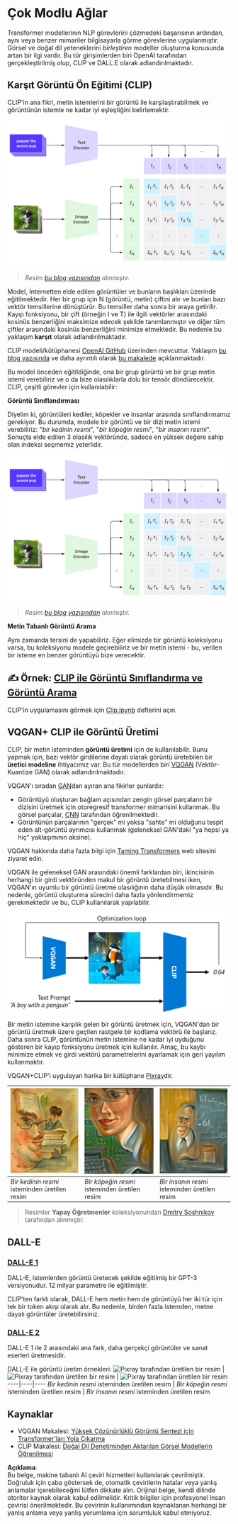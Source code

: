 # Çok Modlu Ağlar

Transformer modellerinin NLP görevlerini çözmedeki başarısının ardından, aynı veya benzer mimariler bilgisayarla görme görevlerine uygulanmıştır. Görsel ve doğal dil yeteneklerini *birleştiren* modeller oluşturma konusunda artan bir ilgi vardır. Bu tür girişimlerden biri OpenAI tarafından gerçekleştirilmiş olup, CLIP ve DALL.E olarak adlandırılmaktadır.

## Karşıt Görüntü Ön Eğitimi (CLIP)

CLIP'in ana fikri, metin istemlerini bir görüntü ile karşılaştırabilmek ve görüntünün istemle ne kadar iyi eşleştiğini belirlemektir.

![CLIP Mimarı](../../../../../translated_images/clip-arch.b3dbf20b4e8ed8be1c38e2bc6100fd3cc257c33cda4692b301be91f791b13ea7.tr.png)

> *Resim [bu blog yazısından](https://openai.com/blog/clip/) alınmıştır.*

Model, İnternetten elde edilen görüntüler ve bunların başlıkları üzerinde eğitilmektedir. Her bir grup için N (görüntü, metin) çiftini alır ve bunları bazı vektör temsillerine dönüştürür. Bu temsiller daha sonra bir araya getirilir. Kayıp fonksiyonu, bir çift (örneğin I ve T) ile ilgili vektörler arasındaki kosinüs benzerliğini maksimize edecek şekilde tanımlanmıştır ve diğer tüm çiftler arasındaki kosinüs benzerliğini minimize etmektedir. Bu nedenle bu yaklaşım **karşıt** olarak adlandırılmaktadır.

CLIP modeli/kütüphanesi [OpenAI GitHub](https://github.com/openai/CLIP) üzerinden mevcuttur. Yaklaşım [bu blog yazısında](https://openai.com/blog/clip/) ve daha ayrıntılı olarak [bu makalede](https://arxiv.org/pdf/2103.00020.pdf) açıklanmaktadır.

Bu model önceden eğitildiğinde, ona bir grup görüntü ve bir grup metin istemi verebiliriz ve o da bize olasılıklarla dolu bir tensör döndürecektir. CLIP, çeşitli görevler için kullanılabilir:

**Görüntü Sınıflandırması**

Diyelim ki, görüntüleri kediler, köpekler ve insanlar arasında sınıflandırmamız gerekiyor. Bu durumda, modele bir görüntü ve bir dizi metin istemi verebiliriz: "*bir kedinin resmi*", "*bir köpeğin resmi*", "*bir insanın resmi*". Sonuçta elde edilen 3 olasılık vektöründe, sadece en yüksek değere sahip olan indeksi seçmemiz yeterlidir.

![CLIP ile Görüntü Sınıflandırması](../../../../../translated_images/clip-class.3af42ef0b2b19369a633df5f20ddf4f5a01d6c8ffa181e9d3a0572c19f919f72.tr.png)

> *Resim [bu blog yazısından](https://openai.com/blog/clip/) alınmıştır.*

**Metin Tabanlı Görüntü Arama**

Aynı zamanda tersini de yapabiliriz. Eğer elimizde bir görüntü koleksiyonu varsa, bu koleksiyonu modele geçirebiliriz ve bir metin istemi - bu, verilen bir isteme en benzer görüntüyü bize verecektir.

## ✍️ Örnek: [CLIP ile Görüntü Sınıflandırma ve Görüntü Arama](../../../../../lessons/X-Extras/X1-MultiModal/Clip.ipynb)

CLIP'in uygulamasını görmek için [Clip.ipynb](../../../../../lessons/X-Extras/X1-MultiModal/Clip.ipynb) defterini açın.

## VQGAN+ CLIP ile Görüntü Üretimi

CLIP, bir metin isteminden **görüntü üretimi** için de kullanılabilir. Bunu yapmak için, bazı vektör girdilerine dayalı olarak görüntü üretebilen bir **üretici modeline** ihtiyacımız var. Bu tür modellerden biri [VQGAN](https://compvis.github.io/taming-transformers/) (Vektör-Kuantize GAN) olarak adlandırılmaktadır.

VQGAN'ı sıradan [GAN](../../4-ComputerVision/10-GANs/README.md)dan ayıran ana fikirler şunlardır:
* Görüntüyü oluşturan bağlam açısından zengin görsel parçaların bir dizisini üretmek için otoregresif transformer mimarisini kullanmak. Bu görsel parçalar, [CNN](../../4-ComputerVision/07-ConvNets/README.md) tarafından öğrenilmektedir.
* Görüntünün parçalarının "gerçek" mi yoksa "sahte" mi olduğunu tespit eden alt-görüntü ayrımcısı kullanmak (geleneksel GAN'daki "ya hepsi ya hiç" yaklaşımının aksine).

VQGAN hakkında daha fazla bilgi için [Taming Transformers](https://compvis.github.io/taming-transformers/) web sitesini ziyaret edin.

VQGAN ile geleneksel GAN arasındaki önemli farklardan biri, ikincisinin herhangi bir girdi vektöründen makul bir görüntü üretebilmesi iken, VQGAN'ın uyumlu bir görüntü üretme olasılığının daha düşük olmasıdır. Bu nedenle, görüntü oluşturma sürecini daha fazla yönlendirmemiz gerekmektedir ve bu, CLIP kullanılarak yapılabilir.

![VQGAN+CLIP Mimarı](../../../../../translated_images/vqgan.5027fe05051dfa3101950cfa930303f66e6478b9bd273e83766731796e462d9b.tr.png)

Bir metin istemine karşılık gelen bir görüntü üretmek için, VQGAN'dan bir görüntü üretmek üzere geçilen rastgele bir kodlama vektörü ile başlarız. Daha sonra CLIP, görüntünün metin istemine ne kadar iyi uyduğunu gösteren bir kayıp fonksiyonu üretmek için kullanılır. Amaç, bu kaybı minimize etmek ve girdi vektörü parametrelerini ayarlamak için geri yayılım kullanmaktır.

VQGAN+CLIP'i uygulayan harika bir kütüphane [Pixray](http://github.com/pixray/pixray)dir.

![Pixray tarafından üretilen bir resim](../../../../../translated_images/a_closeup_watercolor_portrait_of_young_male_teacher_of_literature_with_a_book.2384968e9db8a0d09dc96de938b9f95bde8a7e1c721f48f286a7795bf16d56c7.tr.png) |  ![Pixray tarafından üretilen bir resim](../../../../../translated_images/a_closeup_oil_portrait_of_young_female_teacher_of_computer_science_with_a_computer.e0b6495f210a439077e1c32cc8afdf714e634fe24dc78dc5aa45fd2f560b0ed5.tr.png) | ![Pixray tarafından üretilen bir resim](../../../../../translated_images/a_closeup_oil_portrait_of_old_male_teacher_of_math.5362e67aa7fc2683b9d36a613b364deb7454760cd39205623fc1e3938fa133c0.tr.png)
----|----|----
*Bir kedinin resmi* isteminden üretilen resim | *Bir köpeğin resmi* isteminden üretilen resim | *Bir insanın resmi* isteminden üretilen resim

> Resimler **Yapay Öğretmenler** koleksiyonundan [Dmitry Soshnikov](http://soshnikov.com) tarafından alınmıştır.

## DALL-E
### [DALL-E 1](https://openai.com/research/dall-e)
DALL-E, istemlerden görüntü üretecek şekilde eğitilmiş bir GPT-3 versiyonudur. 12 milyar parametre ile eğitilmiştir.

CLIP'ten farklı olarak, DALL-E hem metin hem de görüntüyü her iki tür için tek bir token akışı olarak alır. Bu nedenle, birden fazla istemden, metne dayalı görüntüler üretebilirsiniz.

### [DALL-E 2](https://openai.com/dall-e-2)
DALL-E 1 ile 2 arasındaki ana fark, daha gerçekçi görüntüler ve sanat eserleri üretmesidir.

DALL-E ile görüntü üretim örnekleri:
![Pixray tarafından üretilen bir resim](../../../../../translated_images/DALL·E%202023-06-20%2015.56.56%20-%20a%20closeup%20watercolor%20portrait%20of%20young%20male%20teacher%20of%20literature%20with%20a%20book.6c235e8271d9ed10ce985d86aeb241a58518958647973af136912116b9518fce.tr.png) |  ![Pixray tarafından üretilen bir resim](../../../../../translated_images/DALL·E%202023-06-20%2015.57.43%20-%20a%20closeup%20oil%20portrait%20of%20young%20female%20teacher%20of%20computer%20science%20with%20a%20computer.f21dc4166340b6c8b4d1cb57efd1e22127407f9b28c9ac7afe11344065369e64.tr.png) | ![Pixray tarafından üretilen bir resim](../../../../../translated_images/DALL·E%202023-06-20%2015.58.42%20-%20%20a%20closeup%20oil%20portrait%20of%20old%20male%20teacher%20of%20mathematics%20in%20front%20of%20blackboard.d331c2dfbdc3f7c46aa65c0809066f5e7ed4b49609cd259852e760df21051e4a.tr.png)
----|----|----
*Bir kedinin resmi* isteminden üretilen resim | *Bir köpeğin resmi* isteminden üretilen resim | *Bir insanın resmi* isteminden üretilen resim

## Kaynaklar

* VQGAN Makalesi: [Yüksek Çözünürlüklü Görüntü Sentezi için Transformer'ları Yola Çıkarma](https://compvis.github.io/taming-transformers/paper/paper.pdf)
* CLIP Makalesi: [Doğal Dil Denetiminden Aktarılan Görsel Modellerin Öğrenilmesi](https://arxiv.org/pdf/2103.00020.pdf)

**Açıklama**:  
Bu belge, makine tabanlı AI çeviri hizmetleri kullanılarak çevrilmiştir. Doğruluk için çaba göstersek de, otomatik çevirilerin hatalar veya yanlış anlamalar içerebileceğini lütfen dikkate alın. Orijinal belge, kendi dilinde otoriter kaynak olarak kabul edilmelidir. Kritik bilgiler için profesyonel insan çevirisi önerilmektedir. Bu çevirinin kullanımından kaynaklanan herhangi bir yanlış anlama veya yanlış yorumlama için sorumluluk kabul etmiyoruz.